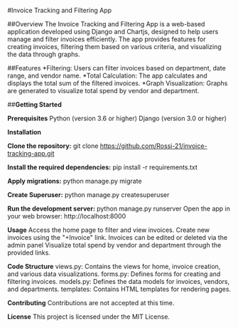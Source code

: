 #Invoice Tracking and Filtering App

##Overview
The Invoice Tracking and Filtering App is a web-based application developed using Django and Chartjs, designed to help users manage and filter invoices efficiently. The app provides features for creating invoices, filtering them based on various criteria, and visualizing the data through graphs.

##Features
*Filtering: Users can filter invoices based on department, date range, and vendor name.
*Total Calculation: The app calculates and displays the total sum of the filtered invoices.
\*Graph Visualization: Graphs are generated to visualize total spend by vendor and department.

##**Getting Started**

**Prerequisites**
Python (version 3.6 or higher)
Django (version 3.0 or higher)

**Installation**

**Clone the repository:**
git clone https://github.com/Rossi-21/invoice-tracking-app.git

**Install the required dependencies:**
pip install -r requirements.txt

**Apply migrations:**
python manage.py migrate

**Create Superuser:**
python manage.py createsuperuser

**Run the development server:**
python manage.py runserver
Open the app in your web browser: http://localhost:8000

**Usage**
Access the home page to filter and view invoices.
Create new invoices using the "+Invoice" link.
Invoices can be edited or deleted via the admin panel
Visualize total spend by vendor and department through the provided links.

**Code Structure**
views.py: Contains the views for home, invoice creation, and various data visualizations.
forms.py: Defines forms for creating and filtering invoices.
models.py: Defines the data models for invoices, vendors, and departments.
templates: Contains HTML templates for rendering pages.

**Contributing**
Contributions are not accepted at this time.

**License**
This project is licensed under the MIT License.
